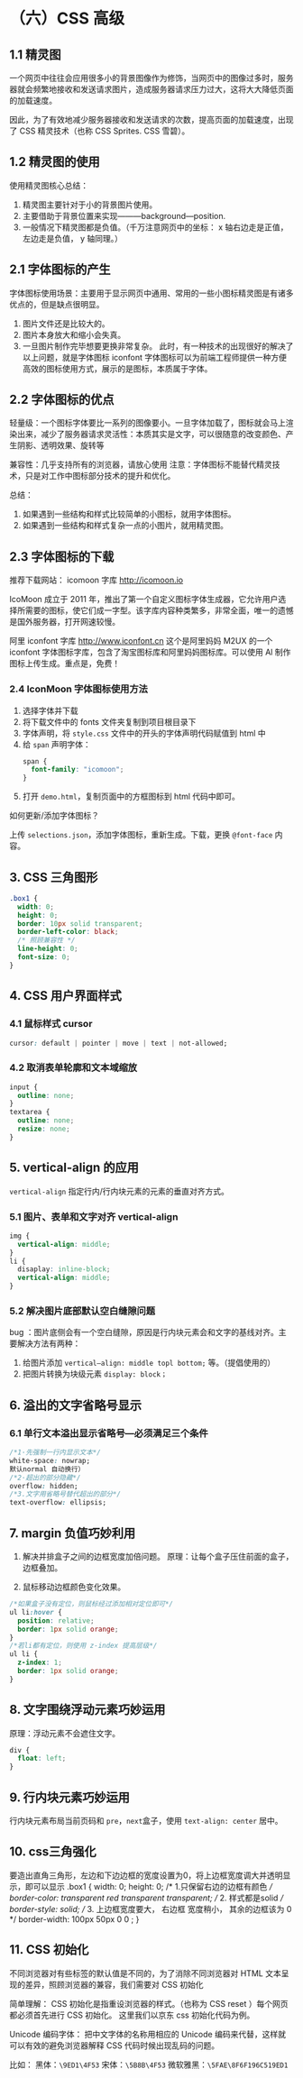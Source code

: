 # （六）CSS 高级

## 1.1 精灵图

一个网页中往往会应用很多小的背景图像作为修饰，当网页中的图像过多时，服务器就会频繁地接收和发送请求图片，造成服务器请求压力过大，这将大大降低页面的加载速度。

因此，为了有效地减少服务器接收和发送请求的次数，提高页面的加载速度，出现了 CSS 精灵技术（也称 CSS Sprites. CSS 雪碧）。

## 1.2 精灵图的使用

使用精灵图核心总结：

1. 精灵图主要针对于小的背景图片使用。
2. 主要借助于背景位置来实现———background—position.
3. 一般情况下精灵图都是负值。（千万注意网页中的坐标： x 轴右边走是正值，左边走是负值， y 轴同理。）

## 2.1 字体图标的产生

字体图标使用场景：主要用于显示网页中通用、常用的一些小图标精灵图是有诸多优点的，但是缺点很明显。

1. 图片文件还是比较大的。
2. 图片本身放大和缩小会失真。
3. 一旦图片制作完毕想要更换非常复杂。
   此时，有一种技术的出现很好的解决了以上问题，就是字体图标 iconfont
   字体图标可以为前端工程师提供一种方便高效的图标使用方式，展示的是图标，本质属于字体。

## 2.2 字体图标的优点

轻量级：一个图标字体要比一系列的图像要小。一旦字体加载了，图标就会马上渲染出来，减少了服务器请求灵活性：本质其实是文字，可以很随意的改变颜色、产生阴影、透明效果、旋转等

兼容性：几乎支持所有的浏览器，请放心使用
注意：字体图标不能替代精灵技术，只是对工作中图标部分技术的提升和优化。

总结：

1. 如果遇到一些结构和样式比较简单的小图标，就用字体图标。
2. 如果遇到一些结构和样式复杂一点的小图片，就用精灵图。

## 2.3 字体图标的下载

推荐下载网站：
icomoon 字库 http://icomoon.io

IcoMoon 成立于 2011 年，推出了第一个自定义图标字体生成器，它允许用户选择所需要的图标，使它们成一字型。该字库内容种类繁多，非常全面，唯一的遗憾是国外服务器，打开网速较慢。

阿里 iconfont 字库 http://www.iconfont.cn
这个是阿里妈妈 M2UX 的一个 iconfont 字体图标字库，包含了淘宝图标库和阿里妈妈图标库。可以使用 Al 制作图标上传生成。重点是，免费！

### 2.4 IconMoon 字体图标使用方法

1. 选择字体并下载
2. 将下载文件中的 fonts 文件夹复制到项目根目录下
3. 字体声明，将 `style.css` 文件中的开头的字体声明代码赋值到 html 中
4. 给 `span` 声明字体：
   ```css
   span {
     font-family: "icomoon";
   }
   ```
5. 打开 `demo.html`，复制页面中的方框图标到 html 代码中即可。

如何更新/添加字体图标？

上传 `selections.json`，添加字体图标，重新生成。下载，更换 `@font-face` 内容。

## 3. CSS 三角图形

```css
.box1 {
  width: 0;
  height: 0;
  border: 10px solid transparent;
  border-left-color: black;
  /* 照顾兼容性 */
  line-height: 0;
  font-size: 0;
}
```

## 4. CSS 用户界面样式

### 4.1 鼠标样式 cursor

```css
cursor: default | pointer | move | text | not-allowed;
```

### 4.2 取消表单轮廓和文本域缩放

```css
input {
  outline: none;
}
textarea {
  outline: none;
  resize: none;
}
```

## 5. vertical-align 的应用

`vertical-align` 指定行内/行内块元素的元素的垂直对齐方式。

### 5.1 图片、表单和文字对齐 vertical-align

```css
img {
  vertical-align: middle;
}
li {
  disaplay: inline-block;
  vertical-align: middle;
}
```

### 5.2 解决图片底部默认空白缝隙问题

bug ：图片底侧会有一个空白缝隙，原因是行内块元素会和文字的基线对齐。主要解决方法有两种：

1. 给图片添加 `vertical—align: middle topl bottom;` 等。（提倡使用的）
2. 把图片转换为块级元素 `display: block；`

## 6. 溢出的文字省略号显示

### 6.1 单行文本溢出显示省略号—必须满足三个条件

```css
/*1·先强制一行内显示文本*/
white-space: nowrap;
默认normal 自动换行）
/*2·超出的部分隐藏*/
overflow: hidden;
/*3.文字用省略号替代超出的部分*/
text-overflow: ellipsis;
```

## 7. margin 负值巧妙利用

1. 解决并排盒子之间的边框宽度加倍问题。
   原理：让每个盒子压住前面的盒子，边框叠加。

2. 鼠标移动边框颜色变化效果。

```css
/*如果盒子没有定位，则鼠标经过添加相对定位即可*/
ul li:hover {
  position: relative;
  border: 1px solid orange;
}
/*若li都有定位，则使用 z-index 提高层级*/
ul li {
  z-index: 1;
  border: 1px solid orange;
}
```

## 8. 文字围绕浮动元素巧妙运用

原理：浮动元素不会遮住文字。

```css
div {
  float: left;
}
```

## 9. 行内块元素巧妙运用

行内块元素布局当前页码和 `pre`，`next`盒子，使用 `text-align: center` 居中。

## 10. css三角强化

要造出直角三角形，左边和下边边框的宽度设置为0，将上边框宽度调大并透明显示，即可以显示
.box1 {
   width: 0;
   height: 0;
   /* 1.只保留右边的边框有颜色 */
   border-color: transparent red transparent transparent;
   /* 2. 样式都是solid */
   border-style: solid;
   /* 3. 上边框宽度要大， 右边框 宽度稍小， 其余的边框该为 0 */
   border-width: 100px 50px 0 0 ;
}

## 11. CSS 初始化

不同浏览器对有些标签的默认值是不同的，为了消除不同浏览器对 HTML 文本呈现的差异，照顾浏览器的兼容，我们需要对 CSS 初始化

简单理解： CSS 初始化是指重设浏览器的样式。（也称为 CSS reset ）每个网页都必须首先进行 CSS 初始化。
这里我们以京东 css 初始化代码为例。

Unicode 编码字体：
把中文字体的名称用相应的 Unicode 编码来代替，这样就可以有效的避免浏览器解释 CSS 代码时候出现乱码的问题。

比如：
黑体：`\9ED1\4F53`
宋体：`\5B8B\4F53`
微软雅黑：`\5FAE\8F6F196C519ED1`
